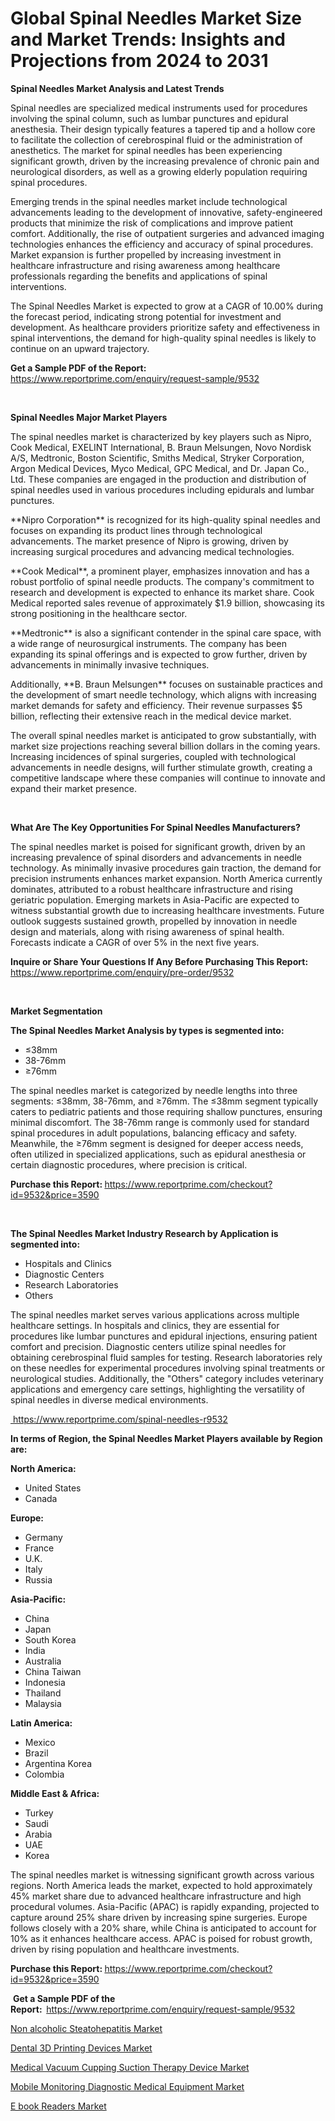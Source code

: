 <p><h1>Global Spinal Needles Market Size and Market Trends: Insights and Projections from 2024 to 2031</h1></p><p><strong>Spinal Needles Market Analysis and Latest Trends</strong></p>
<p><p>Spinal needles are specialized medical instruments used for procedures involving the spinal column, such as lumbar punctures and epidural anesthesia. Their design typically features a tapered tip and a hollow core to facilitate the collection of cerebrospinal fluid or the administration of anesthetics. The market for spinal needles has been experiencing significant growth, driven by the increasing prevalence of chronic pain and neurological disorders, as well as a growing elderly population requiring spinal procedures.</p><p>Emerging trends in the spinal needles market include technological advancements leading to the development of innovative, safety-engineered products that minimize the risk of complications and improve patient comfort. Additionally, the rise of outpatient surgeries and advanced imaging technologies enhances the efficiency and accuracy of spinal procedures. Market expansion is further propelled by increasing investment in healthcare infrastructure and rising awareness among healthcare professionals regarding the benefits and applications of spinal interventions.</p><p>The Spinal Needles Market is expected to grow at a CAGR of 10.00% during the forecast period, indicating strong potential for investment and development. As healthcare providers prioritize safety and effectiveness in spinal interventions, the demand for high-quality spinal needles is likely to continue on an upward trajectory.</p></p>
<p><strong>Get a Sample PDF of the Report:&nbsp;</strong> <a href="https://www.reportprime.com/enquiry/request-sample/9532?utm_campaign=16&utm_medium=2&utm_source=Github&utm_content=ia&utm_term=25122024&utm_id=spinal-needles">https://www.reportprime.com/enquiry/request-sample/9532</a></p>
<p>&nbsp;</p>
<p><strong>Spinal Needles Major Market Players</strong></p>
<p><p>The spinal needles market is characterized by key players such as Nipro, Cook Medical, EXELINT International, B. Braun Melsungen, Novo Nordisk A/S, Medtronic, Boston Scientific, Smiths Medical, Stryker Corporation, Argon Medical Devices, Myco Medical, GPC Medical, and Dr. Japan Co., Ltd. These companies are engaged in the production and distribution of spinal needles used in various procedures including epidurals and lumbar punctures.</p><p>**Nipro Corporation** is recognized for its high-quality spinal needles and focuses on expanding its product lines through technological advancements. The market presence of Nipro is growing, driven by increasing surgical procedures and advancing medical technologies.</p><p>**Cook Medical**, a prominent player, emphasizes innovation and has a robust portfolio of spinal needle products. The company's commitment to research and development is expected to enhance its market share. Cook Medical reported sales revenue of approximately $1.9 billion, showcasing its strong positioning in the healthcare sector.</p><p>**Medtronic** is also a significant contender in the spinal care space, with a wide range of neurosurgical instruments. The company has been expanding its spinal offerings and is expected to grow further, driven by advancements in minimally invasive techniques.</p><p>Additionally, **B. Braun Melsungen** focuses on sustainable practices and the development of smart needle technology, which aligns with increasing market demands for safety and efficiency. Their revenue surpasses $5 billion, reflecting their extensive reach in the medical device market.</p><p>The overall spinal needles market is anticipated to grow substantially, with market size projections reaching several billion dollars in the coming years. Increasing incidences of spinal surgeries, coupled with technological advancements in needle designs, will further stimulate growth, creating a competitive landscape where these companies will continue to innovate and expand their market presence.</p></p>
<p>&nbsp;</p>
<p><strong>What Are The Key Opportunities For Spinal Needles Manufacturers?</strong></p>
<p><p>The spinal needles market is poised for significant growth, driven by an increasing prevalence of spinal disorders and advancements in needle technology. As minimally invasive procedures gain traction, the demand for precision instruments enhances market expansion. North America currently dominates, attributed to a robust healthcare infrastructure and rising geriatric population. Emerging markets in Asia-Pacific are expected to witness substantial growth due to increasing healthcare investments. Future outlook suggests sustained growth, propelled by innovation in needle design and materials, along with rising awareness of spinal health. Forecasts indicate a CAGR of over 5% in the next five years.</p></p>
<p><strong>Inquire or Share Your Questions If Any Before Purchasing This Report:</strong> <a href="https://www.reportprime.com/enquiry/pre-order/9532?utm_campaign=16&utm_medium=2&utm_source=Github&utm_content=ia&utm_term=25122024&utm_id=spinal-needles">https://www.reportprime.com/enquiry/pre-order/9532</a></p>
<p>&nbsp;</p>
<p><strong>Market Segmentation</strong></p>
<p><strong>The Spinal Needles Market Analysis by types is segmented into:</strong></p>
<p><ul><li>≤38mm</li><li>38-76mm</li><li>≥76mm</li></ul></p>
<p><p>The spinal needles market is categorized by needle lengths into three segments: ≤38mm, 38-76mm, and ≥76mm. The ≤38mm segment typically caters to pediatric patients and those requiring shallow punctures, ensuring minimal discomfort. The 38-76mm range is commonly used for standard spinal procedures in adult populations, balancing efficacy and safety. Meanwhile, the ≥76mm segment is designed for deeper access needs, often utilized in specialized applications, such as epidural anesthesia or certain diagnostic procedures, where precision is critical.</p></p>
<p><strong>Purchase this Report:&nbsp;</strong><a href="https://www.reportprime.com/checkout?id=9532&price=3590&utm_campaign=16&utm_medium=2&utm_source=Github&utm_content=ia&utm_term=25122024&utm_id=spinal-needles">https://www.reportprime.com/checkout?id=9532&price=3590</a></p>
<p>&nbsp;</p>
<p><strong>The Spinal Needles Market Industry Research by Application is segmented into:</strong></p>
<p><ul><li>Hospitals and Clinics</li><li>Diagnostic Centers</li><li>Research Laboratories</li><li>Others</li></ul></p>
<p><p>The spinal needles market serves various applications across multiple healthcare settings. In hospitals and clinics, they are essential for procedures like lumbar punctures and epidural injections, ensuring patient comfort and precision. Diagnostic centers utilize spinal needles for obtaining cerebrospinal fluid samples for testing. Research laboratories rely on these needles for experimental procedures involving spinal treatments or neurological studies. Additionally, the "Others" category includes veterinary applications and emergency care settings, highlighting the versatility of spinal needles in diverse medical environments.</p></p>
<p><a href="https://www.reportprime.com/spinal-needles-r9532?utm_campaign=16&utm_medium=2&utm_source=Github&utm_content=ia&utm_term=25122024&utm_id=spinal-needles">&nbsp;https://www.reportprime.com/spinal-needles-r9532</a></p>
<p><strong>In terms of Region, the Spinal Needles Market Players available by Region are:</strong></p>
<p>
    <p> <strong> North America: </strong>
        <ul>
            <li>United States</li>
            <li>Canada</li>
        </ul>
        </p> 
    <p> <strong> Europe: </strong>
        <ul>
            <li>Germany</li>
            <li>France</li>
            <li>U.K.</li>
            <li>Italy</li>
            <li>Russia</li>
        </ul>
        </p> 
    <p> <strong> Asia-Pacific: </strong>
        <ul>
            <li>China</li>
            <li>Japan</li>
            <li>South Korea</li>
            <li>India</li>
            <li>Australia</li>
            <li>China Taiwan</li>
            <li>Indonesia</li>
            <li>Thailand</li>
            <li>Malaysia</li>
        </ul>
        </p> 
    <p> <strong> Latin America: </strong>
        <ul>
            <li>Mexico</li>
            <li>Brazil</li>
            <li>Argentina Korea</li>
            <li>Colombia</li>
        </ul>
        </p> 
    <p> <strong> Middle East & Africa: </strong>
        <ul>
            <li>Turkey</li>
            <li>Saudi</li>
            <li>Arabia</li>
            <li>UAE</li>
            <li>Korea</li>
        </ul>
    </p>
    </p>
<p><p>The spinal needles market is witnessing significant growth across various regions. North America leads the market, expected to hold approximately 45% market share due to advanced healthcare infrastructure and high procedural volumes. Asia-Pacific (APAC) is rapidly expanding, projected to capture around 25% share driven by increasing spine surgeries. Europe follows closely with a 20% share, while China is anticipated to account for 10% as it enhances healthcare access. APAC is poised for robust growth, driven by rising population and healthcare investments.</p></p>
<p><strong>Purchase this Report: </strong><a href="https://www.reportprime.com/checkout?id=9532&price=3590&utm_campaign=16&utm_medium=2&utm_source=Github&utm_content=ia&utm_term=25122024&utm_id=spinal-needles">https://www.reportprime.com/checkout?id=9532&price=3590</a></p>
<p>&nbsp;<strong>Get a Sample PDF of the Report:&nbsp;&nbsp;</strong><a href="https://www.reportprime.com/enquiry/request-sample/9532?utm_campaign=16&utm_medium=2&utm_source=Github&utm_content=ia&utm_term=25122024&utm_id=spinal-needles">https://www.reportprime.com/enquiry/request-sample/9532</a></p>
<p><strong></strong></p>
<p><p><a href="https://www.linkedin.com/pulse/market-insights-evaluating-competitors-non-alcoholic-steatohepatitis-gih5c?utm_campaign=16&utm_medium=2&utm_source=Github&utm_content=ia&utm_term=25122024&utm_id=spinal-needles">Non alcoholic Steatohepatitis Market</a></p><p><a href="https://www.linkedin.com/pulse/study-dental-3d-printing-devices-market-projectinga-cagrof-ocm4c?utm_campaign=16&utm_medium=2&utm_source=Github&utm_content=ia&utm_term=25122024&utm_id=spinal-needles">Dental 3D Printing Devices Market</a></p><p><a href="https://github.com/jerhoskinson197676/Market-Research-Report-List-1/blob/main/medical-vacuum-cupping-suction-therapy-device-market.md?utm_campaign=16&utm_medium=2&utm_source=Github&utm_content=ia&utm_term=25122024&utm_id=spinal-needles">Medical Vacuum Cupping Suction Therapy Device Market</a></p><p><a href="https://github.com/JosephineMcguire65/Market-Research-Report-List-1/blob/main/mobile-monitoring-diagnostic-medical-equipment-market.md?utm_campaign=16&utm_medium=2&utm_source=Github&utm_content=ia&utm_term=25122024&utm_id=spinal-needles">Mobile Monitoring Diagnostic Medical Equipment Market</a></p><p><a href="https://www.linkedin.com/pulse/detailed-analysis-size-e-book-readers-market-projected-67-cagr-xzdqe?utm_campaign=16&utm_medium=2&utm_source=Github&utm_content=ia&utm_term=25122024&utm_id=spinal-needles">E book Readers Market</a></p></p>